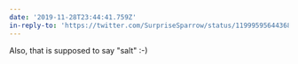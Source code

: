 ```yaml
---
date: '2019-11-28T23:44:41.759Z'
in-reply-to: 'https://twitter.com/SurpriseSparrow/status/1199959564436815872'
---
```


Also, that is supposed to say "salt" :-)
